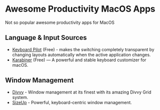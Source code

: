 # Awesome Productivity MacOS Apps

Not so popular awesome productivity apps for MacOS

## Language & Input Sources

- [Keyboard Pilot](https://apps.apple.com/app/keyboard-pilot/id402670023?mt=12) (Free) - makes the switching completely transparent by changing layouts automatically when the active application changes.
- [Karabiner](https://karabiner-elements.pqrs.org/) (Free) — A powerful and stable keyboard customizer for macOS.

## Window Management

* [Divvy](http://mizage.com/divvy/) - Window management at its finest with its amazing Divvy Grid system.
* [SizeUp](http://www.irradiatedsoftware.com/sizeup/) - Powerful, keyboard-centric window management.
